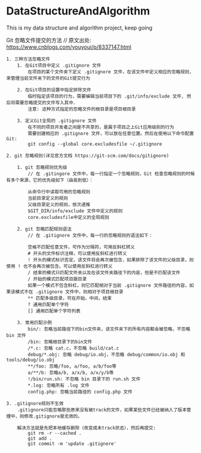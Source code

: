 # DataStructureAndAlgorithm
This is my data structure and algorithm project, keep going


Git 忽略文件提交的方法
	// 原文出处: https://www.cnblogs.com/youyoui/p/8337147.html
	
	1. 三种方法忽略文件
		1. 在Git项目中定义 .gitignore 文件
			在项目的某个文件夹下定义 .gitignore 文件，在该文件中定义相应的忽略规则，来管理当前文件夹下的文件的Git提交行为
		
		2. 在Git项目的设置中指定排除文件
			临时指定该项目的行为，需要编辑当前项目下的 .git/info/exclude 文件, 然后将需要忽略提交的文件写入其中. 
			注意: 这种方式指定的忽略文件的根目录是项目根目录
			
		3. 定义Git全局的 .gitignore 文件
			在不同的项目开发者之间是不共享的，是属于项目之上Git应用级别的行为
			需要创建相应的 .gitignore 文件，可以放在任意位置。然后在使用以下命令配置Git:
			git config --global core.excludesfile ~/.gitignore
			
	2. git 忽略规则(详见官方文档 https://git-scm.com/docs/gitignore)
		
		1. git 忽略规则优先级	
			// 在 .gitingore 文件中，每一行指定一个忽略规则，Git 检查忽略规则的时候有多个来源，它的优先级如下（由高到低）：
			
			从命令行中读取可用的忽略规则
			当前目录定义的规则
			父级目录定义的规则，依次递推
			$GIT_DIR/info/exclude 文件中定义的规则
			core.excludesfile中定义的全局规则
		
		2. git 忽略匹配规则语法
			// 在 .gitignore 文件中，每一行的忽略规则的语法如下：

			空格不匹配任意文件，可作为分隔符，可用反斜杠转义
			# 开头的文件标识注释，可以使用反斜杠进行转义
			! 开头的模式标识否定，该文件将会再次被包含，如果排除了该文件的父级目录，则使用 ! 也不会再次被包含。可以使用反斜杠进行转义
			/ 结束的模式只匹配文件夹以及在该文件夹路径下的内容，但是不匹配该文件
			/ 开始的模式匹配项目跟目录
			如果一个模式不包含斜杠，则它匹配相对于当前 .gitignore 文件路径的内容，如果该模式不在 .gitignore 文件中，则相对于项目根目录
			** 匹配多级目录，可在开始，中间，结束
			? 通用匹配单个字符
			[] 通用匹配单个字符列表

		3. 常用匹配示例
			bin/: 忽略当前路径下的bin文件夹，该文件夹下的所有内容都会被忽略，不忽略 bin 文件
			/bin: 忽略根目录下的bin文件
			/*.c: 忽略 cat.c，不忽略 build/cat.c
			debug/*.obj: 忽略 debug/io.obj，不忽略 debug/common/io.obj 和 tools/debug/io.obj
			**/foo: 忽略/foo, a/foo, a/b/foo等
			a/**/b: 忽略a/b, a/x/b, a/x/y/b等
			!/bin/run.sh: 不忽略 bin 目录下的 run.sh 文件
			*.log: 忽略所有 .log 文件
			config.php: 忽略当前路径的 config.php 文件				
		
	3. .gitignore规则不生效
		.gitignore只能忽略那些原来没有被track的文件，如果某些文件已经被纳入了版本管理中，则修改.gitignore是无效的。

		解决方法就是先把本地缓存删除（改变成未track状态），然后再提交:
			git rm -r --cached .
			git add .
			git commit -m 'update .gitignore'		
